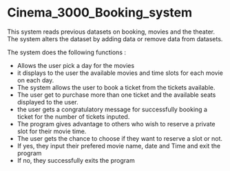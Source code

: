# Cinema_3000_Booking_system

This system reads previous datasets on booking, movies and the theater. The system alters the dataset by adding data or remove data from datasets.

The system does the following functions :
- Allows the user pick a day for the movies
- it displays to the user the available movies and time slots for each movie on each day.
- The system allows the user to book a ticket from the tickets available.
- The user get to purchase more than one ticket and the available seats displayed to the user.
- the user gets a congratulatory message for successfully booking a ticket for the number of tickets inputed.
- The program gives advantage to others who wish to reserve a private slot for their movie time.
- The user gets the chance to choose if they want to reserve a slot or not. 
- If yes, they input their prefered movie name, date and Time and exit the program
- If no, they successfully exits the program
